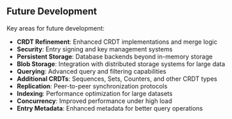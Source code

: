 ## Future Development

Key areas for future development:

- **CRDT Refinement**: Enhanced CRDT implementations and merge logic
- **Security**: Entry signing and key management systems
- **Persistent Storage**: Database backends beyond in-memory storage
- **Blob Storage**: Integration with distributed storage systems for large data
- **Querying**: Advanced query and filtering capabilities
- **Additional CRDTs**: Sequences, Sets, Counters, and other CRDT types
- **Replication**: Peer-to-peer synchronization protocols
- **Indexing**: Performance optimization for large datasets
- **Concurrency**: Improved performance under high load
- **Entry Metadata**: Enhanced metadata for better query operations
